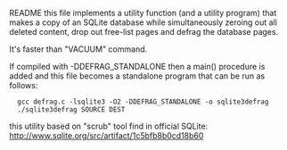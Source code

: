 README
this file implements a utility function (and a utility program) that
makes a copy of an SQLite database while simultaneously zeroing out all
deleted content, drop out free-list pages and defrag the database pages.

It's faster than "VACUUM" command.

 If compiled with -DDEFRAG_STANDALONE then a main() procedure is added and
 this file becomes a standalone program that can be run as follows:

      gcc defrag.c -lsqlite3 -O2 -DDEFRAG_STANDALONE -o sqlite3defrag
      ./sqlite3defrag SOURCE DEST

this utility based on "scrub" tool find in official SQLite: 
    http://www.sqlite.org/src/artifact/1c5bfb8b0cd18b60

